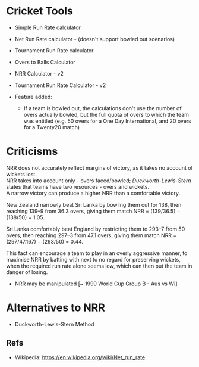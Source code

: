 # Cricket Tools

- Simple Run Rate calculator
- Net Run Rate calculator - (doesn't support bowled out scenarios)
- Tournament Run Rate calculator
- Overs to Balls Calculator
- NRR Calculator - v2
- Tournament Run Rate Calculator - v2

- Feature added:
    - If a team is bowled out, the calculations don't use the number of overs actually bowled, but the full quota of overs to which the team was entitled (e.g. 50 overs for a One Day International, and 20 overs for a Twenty20 match)

# Criticisms 

NRR does not accurately reflect margins of victory, as it takes no account of wickets lost. <br>
NRR takes into account only - overs faced/bowled; *Duckworth-Lewis-Stern* states that teams have two resources - overs and wickets. <br>
A narrow victory can produce a higher NRR than a comfortable victory. <br>

New Zealand narrowly beat Sri Lanka by bowling them out for 138, then reaching 139–9 from 36.3 overs, giving them match NRR = (139/36.5) − (138/50) = 1.05.

Sri Lanka comfortably beat England by restricting them to 293–7 from 50 overs, then reaching 297–3 from 47.1 overs, giving them match NRR = (297/47.167) − (293/50) = 0.44.

This fact can encourage a team to play in an overly aggressive manner, to maximise NRR by batting with next to no regard for preserving wickets, when the required run rate alone seems low, which can then put the team in danger of losing.

- NRR may be manipulated [~ 1999 World Cup Group B - Aus vs WI]


# Alternatives to NRR

- Duckworth-Lewis-Stern Method


## Refs
- Wikipedia: https://en.wikipedia.org/wiki/Net_run_rate